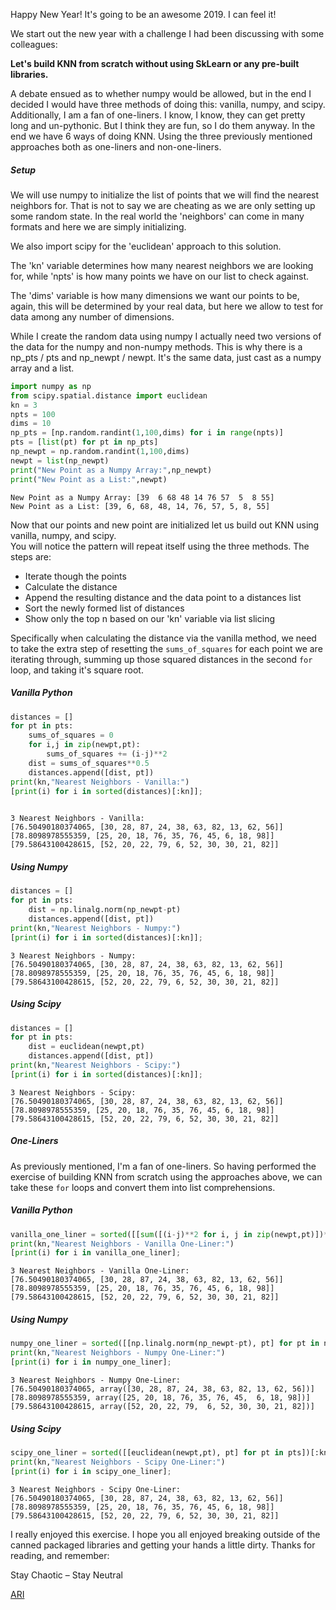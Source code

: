 
Happy New Year! It's going to be an awesome 2019. I can feel it!

We start out the new year with a challenge I had been discussing with some colleagues:

**Let's build KNN from scratch without using SkLearn or any pre-built libraries.**

A debate ensued as to whether numpy would be allowed, but in the end I decided I would have three methods of doing this: vanilla, numpy, and scipy. Additionally, I am a fan of one-liners. I know, I know, they can get pretty long and un-pythonic. But I think they are fun, so I do them anyway. In the end we have 6 ways of doing KNN. Using the three previously mentioned approaches both as one-liners and non-one-liners.

##### Setup

We will use numpy to initialize the list of points that we will find the nearest neighbors for. That is not to say we are cheating as we are only setting up some random state. In the real world the 'neighbors' can come in many formats and here we are simply initializing.

We also import scipy for the 'euclidean' approach to this solution.

The 'kn' variable determines how many nearest neighbors we are looking for, while 'npts' is how many points we have on our list to check against.

The 'dims' variable is how many dimensions we want our points to be, again, this will be determined by your real data, but here we allow to test for data among any number of dimensions.

While I create the random data using numpy I actually need two versions of the data for the numpy and non-numpy methods. This is why there is a np_pts / pts and np_newpt / newpt. It's the same data, just cast as a numpy array and a list.


```python
import numpy as np
from scipy.spatial.distance import euclidean
kn = 3
npts = 100
dims = 10
np_pts = [np.random.randint(1,100,dims) for i in range(npts)]
pts = [list(pt) for pt in np_pts]
np_newpt = np.random.randint(1,100,dims)
newpt = list(np_newpt)
print("New Point as a Numpy Array:",np_newpt)
print("New Point as a List:",newpt)
```

    New Point as a Numpy Array: [39  6 68 48 14 76 57  5  8 55]
    New Point as a List: [39, 6, 68, 48, 14, 76, 57, 5, 8, 55]


Now that our points and new point are initialized let us build out KNN using vanilla, numpy, and scipy.<br>You will notice the pattern will repeat itself using the three methods. The steps are:
* Iterate though the points
* Calculate the distance
* Append the resulting distance and the data point to a distances list
* Sort the newly formed list of distances
* Show only the top n based on our 'kn' variable via list slicing

Specifically when calculating the distance via the vanilla method, we need to take the extra step of resetting the `sums_of_squares` for each point we are iterating through, summing up those squared distances in the second `for` loop, and taking it's square root.

##### Vanilla Python


```python
distances = []
for pt in pts:
    sums_of_squares = 0 
    for i,j in zip(newpt,pt):
        sums_of_squares += (i-j)**2
    dist = sums_of_squares**0.5
    distances.append([dist, pt])
print(kn,"Nearest Neighbors - Vanilla:")
[print(i) for i in sorted(distances)[:kn]];
    
```

    3 Nearest Neighbors - Vanilla:
    [76.50490180374065, [30, 28, 87, 24, 38, 63, 82, 13, 62, 56]]
    [78.8098978555359, [25, 20, 18, 76, 35, 76, 45, 6, 18, 98]]
    [79.58643100428615, [52, 20, 22, 79, 6, 52, 30, 30, 21, 82]]


##### Using Numpy


```python
distances = []
for pt in pts:
    dist = np.linalg.norm(np_newpt-pt)
    distances.append([dist, pt])
print(kn,"Nearest Neighbors - Numpy:")
[print(i) for i in sorted(distances)[:kn]];
```

    3 Nearest Neighbors - Numpy:
    [76.50490180374065, [30, 28, 87, 24, 38, 63, 82, 13, 62, 56]]
    [78.8098978555359, [25, 20, 18, 76, 35, 76, 45, 6, 18, 98]]
    [79.58643100428615, [52, 20, 22, 79, 6, 52, 30, 30, 21, 82]]


##### Using Scipy


```python
distances = []
for pt in pts:
    dist = euclidean(newpt,pt)
    distances.append([dist, pt])
print(kn,"Nearest Neighbors - Scipy:")
[print(i) for i in sorted(distances)[:kn]];
```

    3 Nearest Neighbors - Scipy:
    [76.50490180374065, [30, 28, 87, 24, 38, 63, 82, 13, 62, 56]]
    [78.8098978555359, [25, 20, 18, 76, 35, 76, 45, 6, 18, 98]]
    [79.58643100428615, [52, 20, 22, 79, 6, 52, 30, 30, 21, 82]]


##### One-Liners

As previously mentioned, I'm a fan of one-liners. So having performed the exercise of building KNN from scratch using the approaches above, we can take these `for` loops and convert them into list comprehensions.

##### Vanilla Python


```python
vanilla_one_liner = sorted([[sum([(i-j)**2 for i, j in zip(newpt,pt)])**0.5, pt] for pt in pts])[:kn]
print(kn,"Nearest Neighbors - Vanilla One-Liner:")
[print(i) for i in vanilla_one_liner];
```

    3 Nearest Neighbors - Vanilla One-Liner:
    [76.50490180374065, [30, 28, 87, 24, 38, 63, 82, 13, 62, 56]]
    [78.8098978555359, [25, 20, 18, 76, 35, 76, 45, 6, 18, 98]]
    [79.58643100428615, [52, 20, 22, 79, 6, 52, 30, 30, 21, 82]]


##### Using Numpy


```python
numpy_one_liner = sorted([[np.linalg.norm(np_newpt-pt), pt] for pt in np_pts])[:kn]
print(kn,"Nearest Neighbors - Numpy One-Liner:")
[print(i) for i in numpy_one_liner];
```

    3 Nearest Neighbors - Numpy One-Liner:
    [76.50490180374065, array([30, 28, 87, 24, 38, 63, 82, 13, 62, 56])]
    [78.8098978555359, array([25, 20, 18, 76, 35, 76, 45,  6, 18, 98])]
    [79.58643100428615, array([52, 20, 22, 79,  6, 52, 30, 30, 21, 82])]


##### Using Scipy


```python
scipy_one_liner = sorted([[euclidean(newpt,pt), pt] for pt in pts])[:kn]
print(kn,"Nearest Neighbors - Scipy One-Liner:")
[print(i) for i in scipy_one_liner];
```

    3 Nearest Neighbors - Scipy One-Liner:
    [76.50490180374065, [30, 28, 87, 24, 38, 63, 82, 13, 62, 56]]
    [78.8098978555359, [25, 20, 18, 76, 35, 76, 45, 6, 18, 98]]
    [79.58643100428615, [52, 20, 22, 79, 6, 52, 30, 30, 21, 82]]


I really enjoyed this exercise. I hope you all enjoyed breaking outside of the canned packaged libraries and getting your hands a little dirty. Thanks for reading, and remember:

Stay Chaotic – Stay Neutral

[ARI](mailto:ari.virrey@gmail.com)
